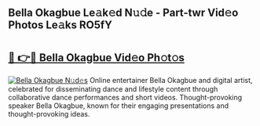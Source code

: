 ## Bella Okagbue Le𝚊k𝚎d N𝚞𝚍e - Part-twr Vid𝚎o Photos Le𝚊ks RO5fY

# <h2><a href="http://fbdr9m.evod.top/?m=Bella+Okagbue">🔗 👉🔴 Bella Okagbue Vid𝚎o Ph𝚘t𝚘s</a></h2>

[![Bella Okagbue N𝚞d𝚎s](https://i.imgur.com/8V9OHl7.gif)](http://fbdr9m.evod.top/?m=Bella+Okagbue)
Online entertainer Bella Okagbue and digital artist, celebrated for disseminating dance and lifestyle content through collaborative dance performances and short videos. Thought-provoking speaker Bella Okagbue, known for their engaging presentations and thought-provoking ideas. 
